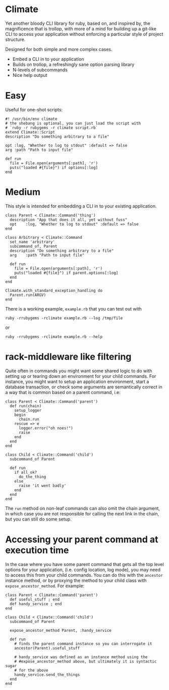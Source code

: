 # Climate

Yet another bloody CLI library for ruby, based on, and inspired by, the
magnificence that is trollop, with more of a mind for building up a git-like
CLI to access your application without enforcing a particular style of project
structure.

Designed for both simple and more complex cases.

 - Embed a CLI in to your application
 - Builds on trollop, a refreshingly sane option parsing library
 - N-levels of subcommands
 - Nice help output

# Easy

Useful for one-shot scripts:

    #! /usr/bin/env climate
    # the shebang is optional, you can just load the script with
    # `ruby -r rubygems -r climate script.rb`
    extend Climate::Script
    description "Do something arbitrary to a file"

    opt :log, "Whether to log to stdout" :default => false
    arg :path "Path to input file"

    def run
      file = File.open(arguments[:path], 'r')
      puts("loaded #{file}") if options[:log]
    end

# Medium

This style is intended for embedding a CLI in to your existing application.

    class Parent < Climate::Command('thing')
      description "App that does it all, yet without fuss"
      opt    :log, "Whether to log to stdout" :default => false
    end

    class Arbitrary < Climate::Command
      set_name 'arbitrary'
      subcommand_of, Parent
      description "Do something arbitrary to a file"
      arg    :path "Path to input file"

      def run
        file = File.open(arguments[:path], 'r')
        puts("loaded #{file}") if parent.options[:log]
      end
    end

    Climate.with_standard_exception_handling do
      Parent.run(ARGV)
    end

There is a working example, `example.rb` that you can test out with

    ruby -rrubygems -rclimate example.rb --log /tmp/file

or

    ruby -rrubygems -rclimate example.rb --help

# rack-middleware like filtering

Quite often in commands you might want some shared logic to do with setting up
or tearing down an environment for your child commands.  For instance, you might
want to setup an application environment, start a database transaction, or check
some arguments are semantically correct in a way that is common based on a parent
command, i.e:

    class Parent < Climate::Command('parent')
      def run(chain)
        setup_logger
        begin
          chain.run
        rescue => e
          logger.error("oh noes!")
          raise
        end
      end
    end

    class Child < Climate::Command('child')
      subcommand_of Parent

      def run
        if all_ok?
          do_the_thing
        else
          raise 'it went badly'
        end
      end
    end

The `run` method on non-leaf commands can also omit the chain argument, in which
case you are not responsible for calling the next link in the chain, but you can
still do some setup.

# Accessing your parent command at execution time

In the case where you have some parent command that gets all the top level
options for your application, (i.e. config location, log mode), you may need to
access this from your child commands.  You can do this with the `ancestor`
instance method, or by proxying the method to your child class with
`expose_ancestor_method`.  For example:

    class Parent < Climate::Command('parent')
      def useful_stuff ; end
      def handy_service ; end
    end

    class Child < Climate::Command('child')
      subcommand_of Parent

      expose_ancestor_method Parent, :handy_service

      def run
        # finds the parent command instance so you can interrogate it
        ancestor(Parent).useful_stuff

        # handy_service was defined as an instance method using the
        # #expose_ancestor_method above, but ultimately it is syntactic sugar
        # for the above
        handy_service.send_the_things
      end
    end
